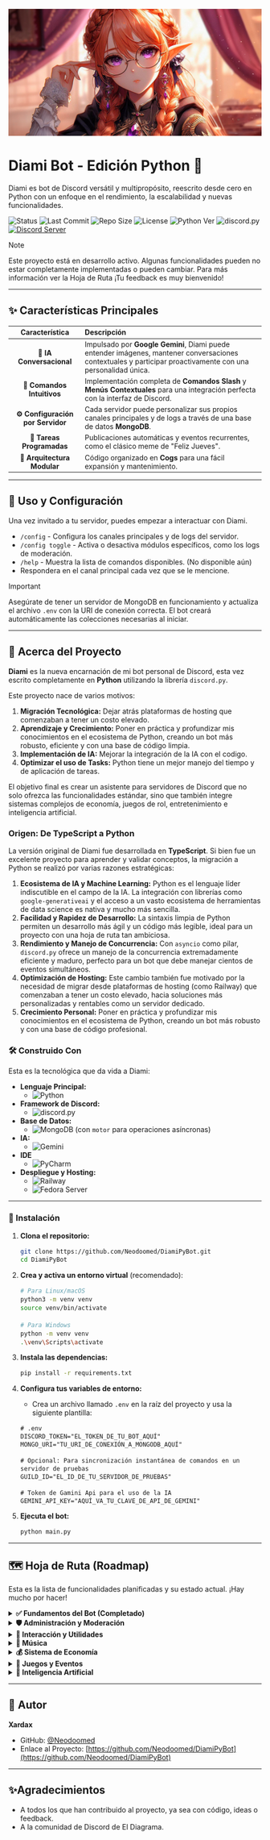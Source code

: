 
![banner](docs/assets/diami_banner.png)

# Diami Bot - Edición Python 🐍
  
Diami es bot de Discord versátil y multipropósito, reescrito desde cero en Python con un enfoque en el rendimiento, la escalabilidad y nuevas funcionalidades.

<!-- Badges -->
![Status](https://img.shields.io/badge/Status-En%20Desarrollo-blue)
![Last Commit](https://img.shields.io/github/last-commit/Neodoomed/DiamiPyBot)
![Repo Size](https://img.shields.io/github/repo-size/Neodoomed/DiamiPyBot)
![License](https://img.shields.io/github/license/Neodoomed/DiamiPyBot)
![Python Ver](https://img.shields.io/badge/Python-3.10%2B-blue?logo=python)
![discord.py](https://img.shields.io/badge/discord.py-v2.3.2-blue?logo=discord&logoColor=white)
[![Discord Server](https://discordapp.com/api/guilds/774727090188320808/embed.png)](https://discord.com/invite/3x8uMdpeHR)

> [!NOTE]
> Este proyecto está en desarrollo activo. Algunas funcionalidades pueden no estar completamente implementadas o pueden cambiar. 
> Para más información ver la Hoja de Ruta 
> ¡Tu feedback es muy bienvenido!
---
## ✨ Características Principales

| Característica | Descripción |
| :---: | :--- |
| **🧠 IA Conversacional** | Impulsado por **Google Gemini**, Diami puede entender imágenes, mantener conversaciones contextuales y participar proactivamente con una personalidad única. |
| **🤖 Comandos Intuitivos** | Implementación completa de **Comandos Slash** y **Menús Contextuales** para una integración perfecta con la interfaz de Discord. |
| **⚙️ Configuración por Servidor** | Cada servidor puede personalizar sus propios canales principales y de logs a través de una base de datos **MongoDB**. |
| **📅 Tareas Programadas** | Publicaciones automáticas y eventos recurrentes, como el clásico meme de "Feliz Jueves". |
| **🧩 Arquitectura Modular** | Código organizado en **Cogs** para una fácil expansión y mantenimiento. |

---
## 🚀 Uso y Configuración

Una vez invitado a tu servidor, puedes empezar a interactuar con Diami.

* `/config` - Configura los canales principales y de logs del servidor.
* `/config toggle` - Activa o desactiva módulos específicos, como los logs de moderación.
* `/help` - Muestra la lista de comandos disponibles. (No disponible aún)
* Respondera en el canal principal cada vez que se le mencione.

> [!IMPORTANT]  
> Asegúrate de tener un servidor de MongoDB en funcionamiento y actualiza el archivo `.env` con la URI de conexión correcta. 
> El bot creará automáticamente las colecciones necesarias al iniciar.
---
## 📖 Acerca del Proyecto

**Diami** es la nueva encarnación de mi bot personal de Discord, esta vez escrito completamente en **Python** utilizando la librería `discord.py`.

Este proyecto nace de varios motivos:
1.  **Migración Tecnológica:** Dejar atrás plataformas de hosting que comenzaban a tener un costo elevado.
2.  **Aprendizaje y Crecimiento:** Poner en práctica y profundizar mis conocimientos en el ecosistema de Python, creando un bot más robusto, eficiente y con una base de código limpia.
3.  **Implementación de IA:** Mejorar la integración de la IA con el codigo.
4.  **Optimizar el uso de Tasks:** Python tiene un mejor manejo del tiempo y de aplicación de tareas.

El objetivo final es crear un asistente para servidores de Discord que no solo ofrezca las funcionalidades estándar, sino que también integre sistemas complejos de economía, juegos de rol, entretenimiento e inteligencia artificial.

### Origen: De TypeScript a Python

La versión original de Diami fue desarrollada en **TypeScript**. Si bien fue un excelente proyecto para aprender y validar conceptos, la migración a Python se realizó por varias razones estratégicas:

1.  **Ecosistema de IA y Machine Learning:** Python es el lenguaje líder indiscutible en el campo de la IA. La integración con librerías como `google-generativeai` y el acceso a un vasto ecosistema de herramientas de data science es nativa y mucho más sencilla.
2.  **Facilidad y Rapidez de Desarrollo:** La sintaxis limpia  de Python permiten un desarrollo más ágil y un código más legible, ideal para un proyecto con una hoja de ruta tan ambiciosa.
3.  **Rendimiento y Manejo de Concurrencia:** Con `asyncio` como pilar, `discord.py` ofrece un manejo de la concurrencia extremadamente eficiente y maduro, perfecto para un bot que debe manejar cientos de eventos simultáneos.
4.  **Optimización de Hosting:** Este cambio también fue motivado por la necesidad de migrar desde plataformas de hosting (como Railway) que comenzaban a tener un costo elevado, hacia soluciones más personalizadas y rentables como un servidor dedicado.
5.  **Crecimiento Personal:** Poner en práctica y profundizar mis conocimientos en el ecosistema de Python, creando un bot más robusto y con una base de código profesional.
<!-- Aquí es un excelente lugar para una captura de pantalla de un comando en acción -->
<!-- ![Ejemplo del Bot](URL_DE_LA_CAPTURA_DE_PANTALLA.png) -->

### 🛠️ Construido Con

Esta es la tecnológica que da vida a Diami:

*   **Lenguaje Principal:**
    *   ![Python](https://img.shields.io/badge/Python-3776AB?style=for-the-badge&logo=python&logoColor=white)
*   **Framework de Discord:**
    *   ![discord.py](https://img.shields.io/badge/discord.py-5865F2?style=for-the-badge&logo=discord&logoColor=white)
*   **Base de Datos:**
    *   ![MongoDB](https://img.shields.io/badge/MongoDB-47A248?style=for-the-badge&logo=mongodb&logoColor=white) (con `motor` para operaciones asíncronas)
*   **IA:**
    *   ![Gemini](https://img.shields.io/badge/Google%20Gemini-8E77F0?style=for-the-badge&logo=google-gemini&logoColor=white)
*   **IDE**
    *   ![PyCharm](https://img.shields.io/badge/pycharm-143?style=for-the-badge&logo=pycharm&logoColor=black&color=black&labelColor=green)
*   **Despliegue y Hosting:**
    *   ![Railway](https://img.shields.io/badge/Railway-131415?style=for-the-badge&logo=railway&logoColor=white)
    *   ![Fedora Server](https://img.shields.io/badge/Fedora%20Server-51A2DA?style=for-the-badge&logo=fedora&logoColor=white)

---

### 💾 Instalación

1.  **Clona el repositorio:**
    ```sh
    git clone https://github.com/Neodoomed/DiamiPyBot.git
    cd DiamiPyBot
    ```

2.  **Crea y activa un entorno virtual** (recomendado):
    ```sh
    # Para Linux/macOS
    python3 -m venv venv
    source venv/bin/activate
    
    # Para Windows
    python -m venv venv
    .\venv\Scripts\activate
    ```

3.  **Instala las dependencias:**
    ```sh
    pip install -r requirements.txt
    ```

4.  **Configura tus variables de entorno:**
    *   Crea un archivo llamado `.env` en la raíz del proyecto y usa la siguiente plantilla:
    ```env
    # .env
    DISCORD_TOKEN="EL_TOKEN_DE_TU_BOT_AQUÍ"
    MONGO_URI="TU_URI_DE_CONEXIÓN_A_MONGODB_AQUÍ"
    
    # Opcional: Para sincronización instantánea de comandos en un servidor de pruebas
    GUILD_ID="EL_ID_DE_TU_SERVIDOR_DE_PRUEBAS"

    # Token de Gamini Api para el uso de la IA
    GEMINI_API_KEY="AQUÍ_VA_TU_CLAVE_DE_API_DE_GEMINI"
    ```

5.  **Ejecuta el bot:**
    ```sh
    python main.py
    ```

---

## 🗺️ Hoja de Ruta (Roadmap)

Esta es la lista de funcionalidades planificadas y su estado actual. ¡Hay mucho por hacer!
    
<details>
<summary><strong>✅ Fundamentos del Bot (Completado)</strong></summary>

- [x] Comandos Slash.
- [x] Logger para depuración.
- [x] Configuración por servidor (con MongoDB).
- [x] Historial de auditoría.
- [x] Tareas programadas (`tasks`).
- [x] Menús contextuales.
- [x] Funciones activables/desactivables.
</details>

<details>
<summary><strong>🛡️ Administración y Moderación</strong></summary>

- [ ] Anti-Spam.
- [ ] Anti-Flood.
- [ ] Anti-Raid.
- [ ] Comandos de moderación (`/mute`, `/unmute`, `/kick`, `/ban`).
  - [ ] Aplicable también mediante menú contextual.
</details>

<details>
<summary><strong>💬 Interacción y Utilidades</strong></summary>

- [ ] Mensajes de bienvenida y despedida personalizables.
- [ ] Comandos de ayuda (`/help`).
- [ ] Comandos de información (`/serverinfo`, `/userinfo`).
- [ ] Sistema de tarjeta de usuario (`/profile`).
- [ ] Comandos de búsqueda (`/search`).
- [ ] Dashboard web para configuración.
- [ ] Avatar animado (cambia según eventos o el día).
</details>

<details>
<summary><strong>🎵 Música</strong></summary>

- [ ] Reproducción desde YouTube, Spotify, etc.
- [ ] Cola de reproducción y control de volumen.
</details>

<details>
<summary><strong>💰 Sistema de Economía</strong></summary>

- [ ] **Fundamentos:** `/balance`, `/extract`, `/deposit`, `/daily`, `/pay`.
- [ ] **Sistema de Empleos:** Trabajos con cooldown y diferentes pagos.
- [ ] **Tienda y Objetos:** Compra de insignias (badges) y objetos.
- [ ] **Inventario:** Comando `/inventory`.
</details>

<details>
<summary><strong>🎲 Juegos y Eventos</strong></summary>

- [ ] **Sistema de Rol (RPG):**
  - [ ] Comando de dados (`/roll 1d20+5`).
  - [ ] Hojas de personaje simplificadas.
- [ ] **Juegos:**
  - [ ] Gachapón (colección de personajes/objetos).
  - [ ] Combate de héroes automático (Auto-battler).
  - [ ] Tower Defense (Concepto en desarrollo).
  - [ ] Lectura de cartas del Tarot.
  - [ ] Mascota virtual para el servidor.
- [ ] Eventos globales periódicos.
</details>

<details>
<summary><strong>🧠 Inteligencia Artificial</strong></summary>

- [x] Implementación de IA conversacional.
- [x] Comportamiento proactivo, uniéndose a conversaciones.
- [x] Soporte para imágenes y contexto visual.
- [x] Respuestas personalizadas según contexto.
- [ ] Generación de imágenes con IA.
- [ ] Integración de IA para juegos y eventos.
- [ ] Integración de IA para moderación de contenido.
- [ ] Implementación de IA para usar comandos de forma natural.
- [ ] Efemérides con IA (mediante `task` y/o comando).
</details>

---

## 👤 Autor

**Xardax**
*   GitHub: [@Neodoomed](https://github.com/Neodoomed/)
*   Enlace al Proyecto: [https://github.com/Neodoomed/DiamiPyBot](https://github.com/Neodoomed/DiamiPyBot)

--- 

## ✨Agradecimientos

* A todos los que han contribuido al proyecto, ya sea con código, ideas o feedback.
* A la comunidad de Discord de El Diagrama.
